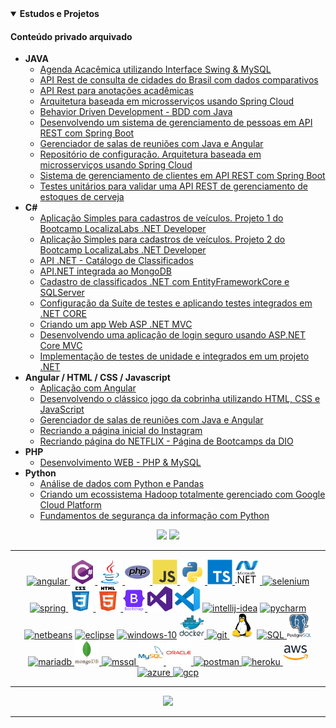 <details open>
    <h4>Conteúdo privado arquivado</h4>
    <summary><strong>Estudos e Projetos</strong></summary>
    <ul>
        <li><strong>JAVA</strong>
            <ul>
                <li><a href="https://github.com/douglasvlm/AppAgenda_Java_InterfaceSwing">Agenda Acacêmica utilizando Interface Swing & MySQL</a>
                <li><a href="https://github.com/douglasvlm/Java_Docker_PostgreSQL">API Rest de consulta de cidades do Brasil com dados comparativos</a>
                <li><a href="https://github.com/douglasvlm/Spring_Boot_Rest_API">API Rest para anotações acadêmicas</a>
                <li><a href="https://github.com/douglasvlm/Spring-Cloud-Docker-Redis-ElasticSearch">Arquitetura baseada em microsserviços usando Spring Cloud</a>
                <li><a href="https://github.com/douglasvlm/qa-bdd-java-selenium-cucumber">Behavior Driven Development - BDD com Java</a>
                <li><a href="https://github.com/douglasvlm/sys_api_rest">Desenvolvendo um sistema de gerenciamento de pessoas em API REST com Spring Boot</a>
                <li><a href="https://github.com/douglasvlm/Java-Angular">Gerenciador de salas de reuniões com Java e Angular</a>
                <li><a href="https://github.com/douglasvlm/Config-Server-Spring-Cloud">Repositório de configuração. Arquitetura baseada em microsserviços usando Spring Cloud</a>
                <li><a href="https://github.com/douglasvlm/Spring_Boot_Rest_API_2">Sistema de gerenciamento de clientes em API REST com Spring Boot</a>
                <li><a href="https://github.com/douglasvlm/Spring_Boot_Test_Rest_API">Testes unitários para validar uma API REST de gerenciamento de estoques de cerveja</a>
            </ul>
        </li>
        <li><strong>C#</strong>
            <ul>
                <li><a href="https://github.com/douglasvlm/Dio-Projeto-1-dotnet">Aplicação Simples para cadastros de veículos. Projeto 1 do Bootcamp LocalizaLabs .NET Developer</a>
                <li><a href="https://github.com/douglasvlm/Dio-Projeto-2-dotnet">Aplicação Simples para cadastros de veículos. Projeto 2 do Bootcamp LocalizaLabs .NET Developer</a>  
                <li><a href="https://github.com/douglasvlm/ApiClassificados">API .NET - Catálogo de Classificados</a>
                <li><a href="https://github.com/douglasvlm/Api_Mongo_Csharp">API.NET integrada ao MongoDB</a>
                <li><a href="https://github.com/douglasvlm/ClassificadosMVC">Cadastro de classificados .NET com EntityFrameworkCore e SQLServer</a>
                <li><a href="https://github.com/douglasvlm/Conf-Suite-Test">Configuração da Suíte de testes e aplicando testes integrados em .NET CORE</a>
                <li><a href="https://github.com/douglasvlm/CursoMVC">Criando um app Web ASP .NET MVC</a>
                <li><a href="https://github.com/douglasvlm/Api_Deploy">Desenvolvendo uma aplicação de login seguro usando ASP.NET Core MVC</a>
                <li><a href="https://github.com/douglasvlm/Implementando-stack-de-testes">Implementação de testes de unidade e integrados em um projeto .NET</a>
            </ul>
        </li>
        <li><strong>Angular / HTML / CSS / Javascript</strong>
            <ul>
                <li><a href="https://github.com/douglasvlm/Course-Angular">Aplicação com Angular</a>    
                <li><a href="https://github.com/douglasvlm/snake-game-HTML-CSS-JavaScript">Desenvolvendo o clássico jogo da cobrinha utilizando HTML, CSS e JavaScript</a>
                <li><a href="https://github.com/douglasvlm/Java-Angular">Gerenciador de salas de reuniões com Java e Angular</a>
                <li><a href="https://github.com/douglasvlm/index_instagram">Recriando a página inicial do Instagram</a>
                <li><a href="https://github.com/douglasvlm/carousel-bootcamps-dio">Recriando página do NETFLIX - Página de Bootcamps da DIO</a>
            </ul>
        </li>
        <li><strong>PHP</strong>
            <ul>
                <li><a href="https://github.com/douglasvlm/PHP_MySQL">Desenvolvimento WEB - PHP & MySQL</a>
            </ul>
        </li>
        <li><strong>Python</strong>
            <ul>
                <li><a href="https://github.com/douglasvlm/Projeto_Analise-de-dados-com-Python-e-Pandas">Análise de dados com Python e Pandas</a>    
                <li><a href="https://github.com/douglasvlm/Entrega-Desafio-Dataproc">Criando um ecossistema Hadoop totalmente gerenciado com Google Cloud Platform</a>
                <li><a href="https://github.com/douglasvlm/Aula_Python">Fundamentos de segurança da informação com Python</a>
            </ul>
        </li>              
    </ul>
</details>
<div align="center">
    <img src="https://github-readme-stats.vercel.app/api?username=douglasvlm&show_icons=true&locale=en"/>
    <img src="https://github-readme-stats.vercel.app/api/top-langs/?username=douglasvlm&layout=compact&langs_count=10"/>
</div>

  <div align="center">
      <hr/> 
      <a href="https://angular.io" target="_blank"> <img src="https://angular.io/assets/images/logos/angular/angular.svg" alt="angular" width="40" height="40"/> </a>    
      <a href="https://www.w3schools.com/cs/" target="_blank"> <img src="https://raw.githubusercontent.com/devicons/devicon/master/icons/csharp/csharp-original.svg" alt="csharp" width="40" height="40"/> </a>
      <a href="https://www.java.com" target="_blank"> <img src="https://raw.githubusercontent.com/devicons/devicon/master/icons/java/java-original.svg" alt="java" width="40" height="40"/> </a> 
      <a href="https://www.php.net" target="_blank"> <img src="https://raw.githubusercontent.com/devicons/devicon/master/icons/php/php-original.svg" alt="php" width="40" height="40"/> </a> 
      <a href="https://developer.mozilla.org/en-US/docs/Web/JavaScript" target="_blank"> <img src="https://raw.githubusercontent.com/devicons/devicon/master/icons/javascript/javascript-original.svg" alt="javascript" width="40" height="40"/> </a>
      <a href="https://www.python.org" target="_blank"> <img src="https://raw.githubusercontent.com/devicons/devicon/master/icons/python/python-original.svg" alt="python" width="40" height="40"/> </a>
      <a href="https://www.typescriptlang.org/" target="_blank"> <img src="https://raw.githubusercontent.com/devicons/devicon/master/icons/typescript/typescript-original.svg" alt="typescript" width="40" height="40"/> </a>       
      <a href="https://dotnet.microsoft.com/" target="_blank"> <img src="https://raw.githubusercontent.com/devicons/devicon/master/icons/dot-net/dot-net-original-wordmark.svg" alt="dotnet" width="40" height="40"/> </a>
      <a href="https://www.selenium.dev" target="_blank"> <img src="https://raw.githubusercontent.com/detain/svg-logos/780f25886640cef088af994181646db2f6b1a3f8/svg/selenium-logo.svg" alt="selenium" width="40" height="40"/> </a> 
      <a href="https://spring.io/" target="_blank"> <img src="https://www.vectorlogo.zone/logos/springio/springio-icon.svg" alt="spring" width="40" height="40"/> </a>
      <a href="https://www.w3schools.com/css/" target="_blank"> <img src="https://raw.githubusercontent.com/devicons/devicon/master/icons/css3/css3-original-wordmark.svg" alt="css3" width="40" height="40"/> </a> 
      <a href="https://www.w3.org/html/" target="_blank"> <img src="https://raw.githubusercontent.com/devicons/devicon/master/icons/html5/html5-original-wordmark.svg" alt="html5" width="40" height="40"/> </a>
      <a href="https://getbootstrap.com" target="_blank"> <img src="https://raw.githubusercontent.com/devicons/devicon/master/icons/bootstrap/bootstrap-plain-wordmark.svg" alt="bootstrap" width="35" height="35"/> </a>
      <a href="https://visualstudio.microsoft.com/" target="_blank"><img src="https://raw.githubusercontent.com/devicons/devicon/9f4f5cdb393299a81125eb5127929ea7bfe42889/icons/visualstudio/visualstudio-plain.svg" alt="Visual Studio" height="40" width="40"/></a>
      <a href="https://code.visualstudio.com/" target="_blank"><img src="https://raw.githubusercontent.com/devicons/devicon/9f4f5cdb393299a81125eb5127929ea7bfe42889/icons/vscode/vscode-original.svg" alt="VS code" height="40" width="40"></a>
      <a href="https://www.jetbrains.com/idea/" target="_blank"><img src="https://img.icons8.com/color/96/000000/intellij-idea.png" alt="intellij-idea" width="40" height="40"/></a>
      <a href="https://www.jetbrains.com/pycharm" target="_blank"><img src="https://img.icons8.com/color/96/000000/pycharm.png" alt="pycharm" width="40" height="40"/></a>
      <a href="https://netbeans.apache.org/" target="_blank"><img src="https://netbeans.apache.org/_/images/apache-netbeans.svg" alt="netbeans" width="40" height="40"/></a>
      <a href="https://www.eclipse.org/downloads/" target="_blank"><img src="https://www.eclipse.org/downloads/assets/public/images/logo-eclipse.png" alt="eclipse" width="40" height="40"/></a>
      <a href="https://www.microsoft.com/windows/" target="_blank"><img src="https://img.icons8.com/color/96/000000/windows-10.png" alt="windows-10" width="40" height="40"/></a>
      <a href="https://www.docker.com/" target="_blank"> <img src="https://raw.githubusercontent.com/devicons/devicon/master/icons/docker/docker-original-wordmark.svg" alt="docker" width="40" height="40"/> </a>  
      <a href="https://git-scm.com/" target="_blank"> <img src="https://www.vectorlogo.zone/logos/git-scm/git-scm-icon.svg" alt="git" width="40" height="40"/> </a> 
      <a href="https://www.linux.org/" target="_blank"> <img src="https://raw.githubusercontent.com/devicons/devicon/master/icons/linux/linux-original.svg" alt="linux" width="40" height="40"/></a> 
      <a href="https://www.w3schools.com/sql/" target="_blank"><img src="https://img.icons8.com/dotty/80/000000/sql.png" alt="SQL" width="50" height="50"/> </a>
      <a href="https://www.postgresql.org" target="_blank"> <img src="https://raw.githubusercontent.com/devicons/devicon/master/icons/postgresql/postgresql-original-wordmark.svg" alt="postgresql" width="40" height="40"/> </a> 
      <a href="https://mariadb.org/" target="_blank"> <img src="https://www.vectorlogo.zone/logos/mariadb/mariadb-icon.svg" alt="mariadb" width="40" height="40"/> </a> 
      <a href="https://www.mongodb.com/" target="_blank"> <img src="https://raw.githubusercontent.com/devicons/devicon/master/icons/mongodb/mongodb-original-wordmark.svg" alt="mongodb" width="40" height="40"/> </a> 
      <a href="https://www.microsoft.com/en-us/sql-server" target="_blank"> <img src="https://www.svgrepo.com/show/303229/microsoft-sql-server-logo.svg" alt="mssql" width="40" height="40"/> </a> 
      <a href="https://www.mysql.com/" target="_blank"> <img src="https://raw.githubusercontent.com/devicons/devicon/master/icons/mysql/mysql-original-wordmark.svg" alt="mysql" width="40" height="40"/> </a> 
      <a href="https://www.oracle.com/" target="_blank"> <img src="https://raw.githubusercontent.com/devicons/devicon/master/icons/oracle/oracle-original.svg" alt="oracle" width="40" height="40"/> </a>
      <a href="https://postman.com" target="_blank"> <img src="https://www.vectorlogo.zone/logos/getpostman/getpostman-icon.svg" alt="postman" width="40" height="40"/> </a>  
      <a href="https://heroku.com" target="_blank"> <img src="https://www.vectorlogo.zone/logos/heroku/heroku-icon.svg" alt="heroku" width="40" height="40"/> </a>  
      <a href="https://aws.amazon.com" target="_blank"> <img src="https://raw.githubusercontent.com/devicons/devicon/master/icons/amazonwebservices/amazonwebservices-original-wordmark.svg" alt="aws" width="40" height="40"/> </a> 
      <a href="https://azure.microsoft.com/en-in/" target="_blank"> <img src="https://www.vectorlogo.zone/logos/microsoft_azure/microsoft_azure-icon.svg" alt="azure" width="40" height="40"/> </a>
      <a href="https://cloud.google.com" target="_blank"> <img src="https://www.vectorlogo.zone/logos/google_cloud/google_cloud-icon.svg" alt="gcp" width="40" height="40"/> </a>   
  </div>
  <div align="center">
      <hr/>
      <a href="https://www.linkedin.com/in/douglasvlm/" target="_blank"><img src="https://img.shields.io/badge/-LinkedIn-%230077B5?style=for-the-badge&logo=linkedin&logoColor=white" target="_blank"></a>  
  </div>        
<hr/> 
